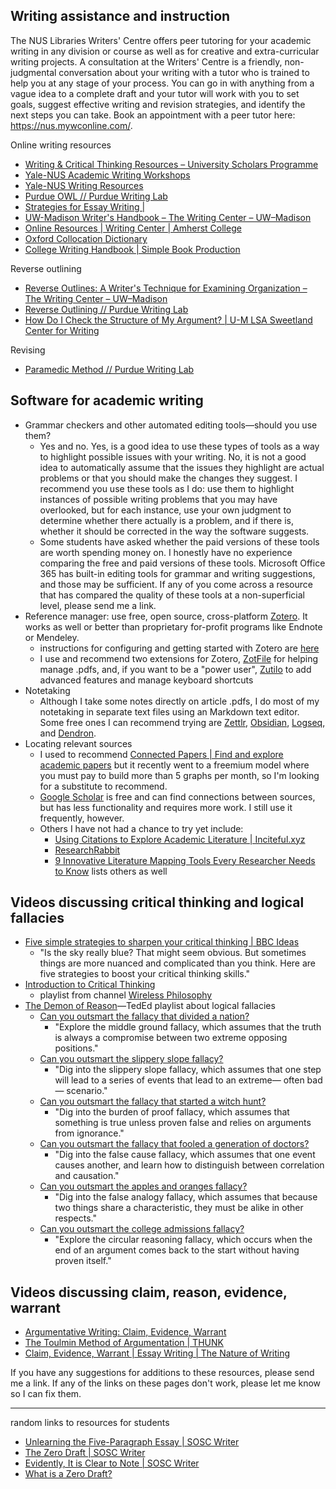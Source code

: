 <!--- for HTML replacement: <a class="inline_disabled" href --->

## Writing assistance and instruction

The NUS Libraries Writers' Centre offers peer tutoring for your academic writing in any division or course as well as for creative and extra-curricular writing projects. A consultation at the Writers' Centre is a friendly, non-judgmental conversation about your writing with a tutor who is trained to help you at any stage of your process. You can go in with anything from a vague idea to a complete draft and your tutor will work with you to set goals, suggest effective writing and revision strategies, and identify the next steps you can take. Book an appointment with a peer tutor here: https://nus.mywconline.com/.

Online writing resources
- [Writing & Critical Thinking Resources – University Scholars Programme](https://www.usp.nus.edu.sg/curriculum/academic-structure/foundation-tier/writing-critical-thinking-resources/)
- [Yale-NUS Academic Writing Workshops](https://www.yale-nus.edu.sg/academics/overview/learning-and-teaching-resources/academic-writing-workshops/)
- [Yale-NUS Writing Resources](https://www.yale-nus.edu.sg/academics/overview/learning-and-teaching-resources/writing-resources/)
- [Purdue OWL // Purdue Writing Lab](https://owl.purdue.edu/owl/purdue_owl.html)
- [Strategies for Essay Writing |](https://writingcenter.fas.harvard.edu/pages/strategies-essay-writing)
- [UW-Madison Writer's Handbook – The Writing Center – UW–Madison](https://writing.wisc.edu/handbook/)
- [Online Resources | Writing Center | Amherst College](https://www.amherst.edu/academiclife/support/writingcenter/resourcesforwriters/)
- [Oxford Collocation Dictionary](https://www.freecollocation.com/)
- [College Writing Handbook | Simple Book Production](https://courses.lumenlearning.com/suny-jeffersoncc-styleguide/)

Reverse outlining
- [Reverse Outlines: A Writer's Technique for Examining Organization – The Writing Center – UW–Madison](https://writing.wisc.edu/handbook/process/reverseoutlines/)
- [Reverse Outlining // Purdue Writing Lab](https://owl.purdue.edu/owl/general_writing/the_writing_process/reverse_outlining.html)
 - [How Do I Check the Structure of My Argument? | U-M LSA Sweetland Center for Writing](https://lsa.umich.edu/sweetland/undergraduates/writing-guides/how-do-i-check-the-structure-of-my-argument-.html)

Revising
- [Paramedic Method // Purdue Writing Lab](https://owl.purdue.edu/owl/general_writing/academic_writing/paramedic_method.html)

## Software for academic writing

- Grammar checkers and other automated editing tools—should you use them?
	- Yes and no. Yes, is a good idea to use these types of tools as a way to highlight possible issues with your writing. No, it is not a good idea to automatically assume that the issues they highlight are actual problems or that you should make the changes they suggest. I recommend you use these tools as I do: use them to highlight instances of possible writing problems that you may have overlooked, but for each instance, use your own judgment to determine whether there actually is a problem, and if there is, whether it should be corrected in the way the software suggests.
	- Some students have asked whether the paid versions of these tools are worth spending money on. I honestly have no experience comparing the free and paid versions of these tools. Microsoft Office 365 has built-in editing tools for grammar and writing suggestions, and those may be sufficient. If any of you come across a resource that has compared the quality of these tools at a non-superficial level, please send me a link.
- Reference manager: use free, open source, cross-platform [Zotero](https://www.zotero.org/). It works as well or better than proprietary for-profit programs like Endnote or Mendeley.
	- instructions for configuring and getting started with Zotero are [here](https://libguides.nus.edu.sg/c.php?g=145733&p=955213)
	- I use and recommend two extensions for Zotero, [ZotFile](http://zotfile.com/) for helping manage .pdfs, and, if you want to be a "power user", [Zutilo](https://github.com/wshanks/Zutilo) to add advanced features and manage keyboard shortcuts
- Notetaking
	- Although I take some notes directly on article .pdfs, I do most of my notetaking in separate text files using an Markdown text editor. Some free ones I can recommend trying are [Zettlr](https://www.zettlr.com/), [Obsidian](https://obsidian.md/), [Logseq](https://logseq.com/), and [Dendron](https://www.dendron.so/).
- Locating relevant sources
	- I used to recommend [Connected Papers | Find and explore academic papers](https://www.connectedpapers.com/) but it recently went to a freemium model where you must pay to build more than 5 graphs per month, so I'm looking for a substitute to recommend.
	- [Google Scholar](https://scholar.google.com/) is free and can find connections between sources, but has less functionality and requires more work. I still use it frequently, however.
	- Others I have not had a chance to try yet include:
		- [Using Citations to Explore Academic Literature | Inciteful.xyz](https://inciteful.xyz/)
		- [ResearchRabbit](https://www.researchrabbit.ai/)
		- [9 Innovative Literature Mapping Tools Every Researcher Needs to Know](https://researcherssite.com/9-innovative-literature-mapping-tools-every-researcher-needs-to-know/) lists others as well

## Videos discussing critical thinking and logical fallacies

- [Five simple strategies to sharpen your critical thinking | BBC Ideas](https://www.youtube.com/watch?v=NHjgKe7JMNE)
	- "Is the sky really blue? That might seem obvious. But sometimes things are more nuanced and complicated than you think. Here are five strategies to boost your critical thinking skills."
- [Introduction to Critical Thinking](https://www.youtube.com/playlist?list=PLtKNX4SfKpzX_bhh4LOEWEGy3pkLmFDmk)
	- playlist from channel [Wireless Philosophy](https://www.youtube.com/user/WirelessPhilosophy)
- [The Demon of Reason](https://www.youtube.com/playlist?list=PLJicmE8fK0EiNXHZ2TeAhByFJywce31S-)—TedEd playlist about logical fallacies
	- [Can you outsmart the fallacy that divided a nation?](https://www.youtube.com/watch?v=lmf6bWl-Hco)
		- "Explore the middle ground fallacy, which assumes that the truth is always a compromise between two extreme opposing positions."
	- [Can you outsmart the slippery slope fallacy?](https://www.youtube.com/watch?v=Qt4f7QrfRRc)
		- "Dig into the slippery slope fallacy, which assumes that one step will lead to a series of events that lead to an extreme— often bad— scenario."
	- [Can you outsmart the fallacy that started a witch hunt?](https://www.youtube.com/watch?v=L9rkQJ91VOE)
		- "Dig into the burden of proof fallacy, which assumes that something is true unless proven false and relies on arguments from ignorance."
	- [Can you outsmart the fallacy that fooled a generation of doctors?](https://www.youtube.com/watch?v=8HLtFv_KqoE&list=PLJicmE8fK0EiNXHZ2TeAhByFJywce31S-&index=1)
		- "Dig into the false cause fallacy, which assumes that one event causes another, and learn how to distinguish between correlation and causation."
	- [Can you outsmart the apples and oranges fallacy?](https://www.youtube.com/watch?v=XZ-qspBsbqA&list=PLJicmE8fK0EiNXHZ2TeAhByFJywce31S-&index=3)
		- "Dig into the false analogy fallacy, which assumes that because two things share a characteristic, they must be alike in other respects."
	- [Can you outsmart the college admissions fallacy?](https://www.youtube.com/watch?v=Id3TCbpWR2M&list=PLJicmE8fK0EiNXHZ2TeAhByFJywce31S-&index=6)
		- "Explore the circular reasoning fallacy, which occurs when the end of an argument comes back to the start without having proven itself."


## Videos discussing claim, reason, evidence, warrant

- [Argumentative Writing: Claim, Evidence, Warrant](https://www.youtube.com/watch?v=SrUaDcrntD0)
- [The Toulmin Method of Argumentation | THUNK](https://www.youtube.com/watch?v=1vArfwlX04I)
- [Claim, Evidence, Warrant | Essay Writing | The Nature of Writing](https://www.youtube.com/watch?v=1BMnv2ojkLo)



If you have any suggestions for additions to these resources, please send me a link.
If any of the links on these pages don't work, please let me know so I can fix them.


---

random links to resources for students

- [Unlearning the Five-Paragraph Essay | SOSC Writer](https://voices.uchicago.edu/soscwriter/2022/02/28/unlearning-the-five-paragraph-essay/)
- [The Zero Draft | SOSC Writer](https://voices.uchicago.edu/soscwriter/2022/02/28/the-zero-draft/)
- [Evidently, It is Clear to Note | SOSC Writer](https://voices.uchicago.edu/soscwriter/2022/03/22/evidently-its-clear-to-note/)
- [What is a Zero Draft?](http://www.brtom.org/assign/zerodraft.html)

